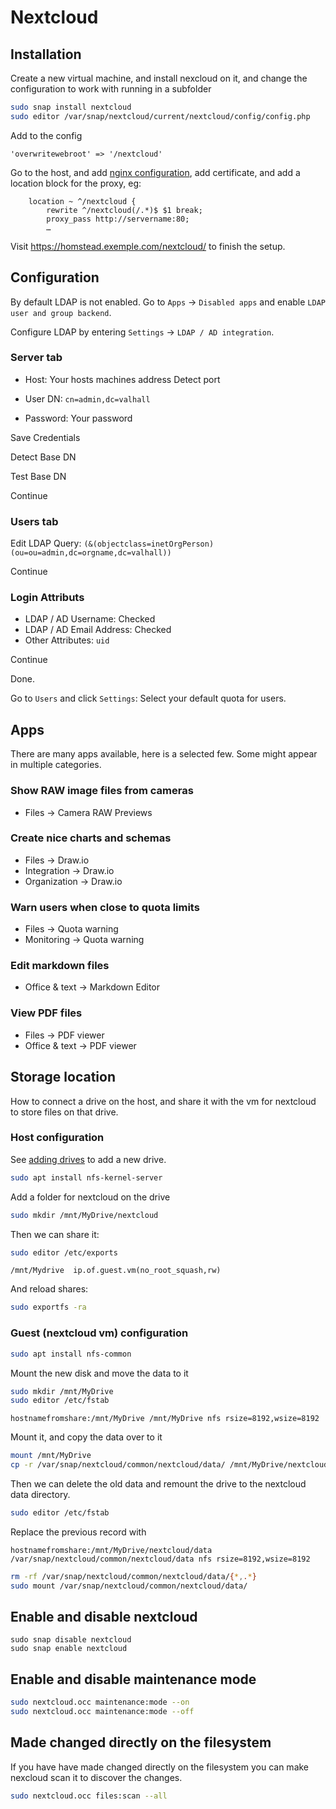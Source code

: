 Nextcloud
=========

Installation
------------

Create a new virtual machine, and install nexcloud on it, and change the configuration to work with running in a subfolder

```sh
sudo snap install nextcloud
sudo editor /var/snap/nextcloud/current/nextcloud/config/config.php
```

Add to the config
```
'overwritewebroot' => '/nextcloud'
```

Go to the host, and add [nginx configuration](nginx-proxy-setup.md), add certificate, and add a location block for the proxy, eg:
```
	location ~ ^/nextcloud {
		rewrite ^/nextcloud(/.*)$ $1 break;
		proxy_pass http://servername:80;
		…
```

Visit https://homstead.exemple.com/nextcloud/ to finish the setup.

Configuration
-------------

By default LDAP is not enabled. Go to `Apps` -> `Disabled apps` and enable `LDAP user and group backend`.

Configure LDAP by entering `Settings` -> `LDAP / AD integration`.

### Server tab

* Host: Your hosts machines address
Detect port

* User DN: `cn=admin,dc=valhall`
* Password: Your password

Save Credentials

Detect Base DN

Test Base DN

Continue

### Users tab

Edit LDAP Query:
`(&(objectclass=inetOrgPerson)(ou=ou=admin,dc=orgname,dc=valhall))`

Continue

### Login Attributs

* LDAP / AD Username: Checked
* LDAP / AD Email Address: Checked
* Other Attributes: `uid`

Continue

Done.

Go to `Users` and click `Settings`: Select your default quota for users.

Apps
----

There are many apps available, here is a selected few. Some might appear in multiple categories.

### Show RAW image files from cameras

* Files -> Camera RAW Previews

### Create nice charts and schemas

* Files -> Draw.io
* Integration -> Draw.io
* Organization -> Draw.io

### Warn users when close to quota limits

* Files -> Quota warning
* Monitoring -> Quota warning

### Edit markdown files

* Office & text -> Markdown Editor

### View PDF files

* Files -> PDF viewer
* Office & text -> PDF viewer


Storage location
----------------

How to connect a drive on the host, and share it with the vm for nextcloud to store files on that drive.

### Host configuration

See [adding drives](adding-drives.md) to add a new drive.

```sh
sudo apt install nfs-kernel-server
```

Add a folder for nextcloud on the drive
```sh
sudo mkdir /mnt/MyDrive/nextcloud
```

Then we can share it:
```sh
sudo editor /etc/exports
```
```
/mnt/Mydrive  ip.of.guest.vm(no_root_squash,rw)
```
And reload shares:
```sh
sudo exportfs -ra
```



### Guest (nextcloud vm) configuration

```sh
sudo apt install nfs-common
```

Mount the new disk and move the data to it
```sh
sudo mkdir /mnt/MyDrive
sudo editor /etc/fstab
```
```
hostnamefromshare:/mnt/MyDrive /mnt/MyDrive nfs rsize=8192,wsize=8192
```
Mount it, and copy the data over to it
```sh
mount /mnt/MyDrive
cp -r /var/snap/nextcloud/common/nextcloud/data/ /mnt/MyDrive/nextcloud/
```
Then we can delete the old data and remount the drive to the nextcloud data directory.
```sh
sudo editor /etc/fstab
```
Replace the previous record with
```
hostnamefromshare:/mnt/MyDrive/nextcloud/data /var/snap/nextcloud/common/nextcloud/data nfs rsize=8192,wsize=8192
```
```sh
rm -rf /var/snap/nextcloud/common/nextcloud/data/{*,.*}
sudo mount /var/snap/nextcloud/common/nextcloud/data/
```

Enable and disable nextcloud
----------------------------

```
sudo snap disable nextcloud
sudo snap enable nextcloud
```

Enable and disable maintenance mode
-----------------------------------

```sh
sudo nextcloud.occ maintenance:mode --on
sudo nextcloud.occ maintenance:mode --off
```

Made changed directly on the filesystem
---------------------------------------

If you have have made changed directly on the filesystem you can make nexcloud scan it to discover the changes.

```sh
sudo nextcloud.occ files:scan --all
```
